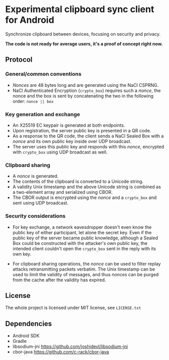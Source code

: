 Experimental clipboard sync client for Android
==============================================

Synchronize clipboard between devices, focusing on security and privacy.

**The code is not ready for average users, it's a proof of concept right now.**

Protocol
--------

### General/common conventions

 - _Nonces_ are 48 bytes long and are generated using the NaCl CSPRNG.
 - NaCl Authenticated Encryption (`crypto_box`) requires such a _nonce_,
   the nonce and the box is sent by concatenating the two in the
   following order: `nonce || box`

### Key generation and exchange

 - An X25519 EC keypair is generated at both endpoints.
 - Upon registration, the server public key is presented in a QR code.
 - As a response to the QR code, the client sends a NaCl Sealed Box with a
   _nonce_ and its own public key inside over UDP broadcast.
 - The server uses this public key and responds with this _nonce_, encrypted
   with `crypto_box` using UDP broadcast as well.

### Clipboard sharing

 - A _nonce_ is generated.
 - The contents of the clipboard is converted to a Unicode string.
 - A validity Unix timestamp and the above Unicode string is combined as a
   two-element array and serialized using CBOR.
 - The CBOR output is encrypted using the _nonce_ and a `crypto_box` and
   sent using UDP broadcast.

### Security considerations

 - For key exchange, a network eavesdropper doesn't even know the public key
   of either participant, let alone the secret key. Even if the public key of
   the server became public knowledge, although a Sealed Box could be
   constructed with the attacker's own public key, the intended client
   couldn't open the `crypto_box` sent in the reply with its own key.

 - For clipboard sharing operations, the _nonce_ can be used to filter replay
   attacks retransmitting packets verbatim. The Unix timestamp can be used
   to limit the validity of messages, and thus _nonces_ can be purged from
   the cache after the validity has expired.

License
-------

The whole project is licensed under MIT license, see `LICENSE.txt`

Dependencies
------------

 - Android SDK
 - Gradle
 - libsodium-jni https://github.com/joshjdevl/libsodium-jni
 - cbor-java https://github.com/c-rack/cbor-java
